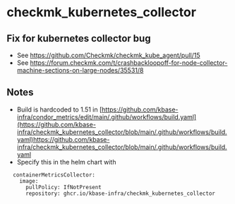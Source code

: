 # checkmk_kubernetes_collector
## Fix for kubernetes collector bug
* See https://github.com/Checkmk/checkmk_kube_agent/pull/15
* See https://forum.checkmk.com/t/crashbackloopoff-for-node-collector-machine-sections-on-large-nodes/35531/8

 ## Notes
 * Build is hardcoded to 1.51 in [https://github.com/kbase-infra/condor_metrics/edit/main/.github/workflows/build.yaml](https://github.com/kbase-infra/checkmk_kubernetes_collector/blob/main/.github/workflows/build.yaml)https://github.com/kbase-infra/checkmk_kubernetes_collector/blob/main/.github/workflows/build.yaml
 * Specify this in the helm chart with

```
  containerMetricsCollector:
    image:
      pullPolicy: IfNotPresent
      repository: ghcr.io/kbase-infra/checkmk_kubernetes_collector
```
